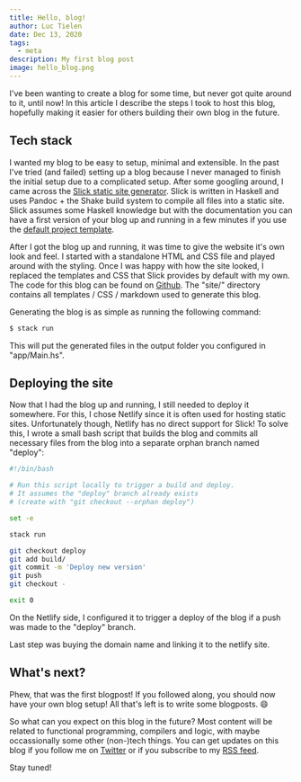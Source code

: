 ```yaml
---
title: Hello, blog!
author: Luc Tielen
date: Dec 13, 2020
tags:
  - meta
description: My first blog post
image: hello_blog.png
---
```


I've been wanting to create a blog for some time, but never got quite around to
it, until now! In this article I describe the steps I took to host this
blog, hopefully making it easier for others building their own blog in
the future.

## Tech stack

I wanted my blog to be easy to setup, minimal and extensible. In the past
I've tried (and failed) setting up a blog because I never managed to finish
the initial setup due to a complicated setup. After some googling around,
I came across the
[Slick static site generator](https://hackage.haskell.org/package/slick).
Slick is written in Haskell and uses Pandoc + the Shake build system to
compile all files into a static site. Slick assumes some Haskell knowledge
but with the documentation you can have a first version of your blog up and
running in a few minutes if you use the
[default project template](https://github.com/ChrisPenner/slick-template).

After I got the blog up and running, it was time to give the website
it's own look and feel. I started with a standalone HTML and CSS file and
played around with the styling. Once I was happy with how the site looked,
I replaced the templates and CSS that Slick provides by default with
my own. The code for this blog can be found on
[Github](https://github.com/luc-tielen/blog.git). The "site/" directory
contains all templates / CSS / markdown used to generate this blog.

Generating the blog is as simple as running the following command:

```bash
$ stack run
```

This will put the generated files in the output folder you configured in
"app/Main.hs".

## Deploying the site

Now that I had the blog up and running, I still needed to deploy it somewhere.
For this, I chose Netlify since it is often used for hosting static sites.
Unfortunately though, Netlify has no direct support for Slick! To solve this,
I wrote a small bash script that builds the blog and commits all necessary files from the blog into a separate orphan branch named "deploy":

```bash
#!/bin/bash

# Run this script locally to trigger a build and deploy.
# It assumes the "deploy" branch already exists
# (create with "git checkout --orphan deploy")

set -e

stack run

git checkout deploy
git add build/
git commit -m 'Deploy new version'
git push
git checkout -

exit 0
```

On the Netlify side, I configured it to trigger a deploy of the blog if a
push was made to the "deploy" branch.

Last step was buying the domain name and linking it to the netlify site.

## What's next?

Phew, that was the first blogpost! If you followed along, you should now
have your own blog setup! All that's left is to write some blogposts. :smile:

So what can you expect on this blog in the future? Most content will be related to functional programming, compilers and logic, with maybe
occassionally some other (non-)tech things. You can get updates
on this blog if you follow me on [Twitter](https://twitter.com/luctielen) or if
you subscribe to my [RSS feed](https://luctielen.com/atom.xml).

Stay tuned!


